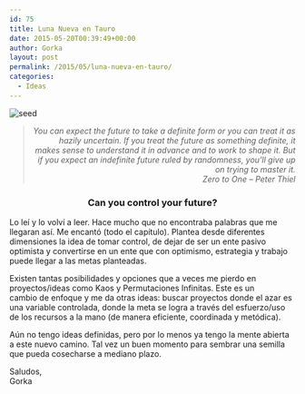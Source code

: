 ```yaml
---
id: 75
title: Luna Nueva en Tauro
date: 2015-05-20T00:39:49+00:00
author: Gorka
layout: post
permalink: /2015/05/luna-nueva-en-tauro/
categories:
  - Ideas
---
```

<p>
  <img src="/public/img/2015/05/seed-300x225.jpg" alt="seed" srcset="/public/img/2015/05/seed-300x225.jpg 300w, /public/img/2015/05/seed.jpg 380w" sizes="100vw" />
</p>

> <p style="text-align: right; font-style: italic;">
>   You can expect the future to take a definite form or you can treat it as hazily uncertain. If you treat the future as something definite, it makes sense to understand it in advance and to work to shape it. But if you expect an indefinite future ruled by randomness, you'll give up on trying to master it.<br />Zero to One &#8211; Peter Thiel
> </p> 

<h3 style="text-align: center;">
  <strong>Can you control your future?</strong>
</h3>

<p>
  Lo leí y lo volví a leer. Hace mucho que no encontraba palabras que me llegaran así. Me encantó (todo el capítulo). Plantea desde diferentes dimensiones la idea de tomar control, de dejar de ser un ente pasivo optimista y convertirse en un ente que con optimismo, estrategia y trabajo puede llegar a las metas planteadas.
</p>

<p>
  Existen tantas posibilidades y opciones que a veces me pierdo en proyectos/ideas como Kaos y Permutaciones Infinitas. Este es un cambio de enfoque y me da otras ideas: buscar proyectos donde el azar es una variable controlada, donde la meta se logra a través del esfuerzo/uso de los recursos a la mano (de manera eficiente, coordinada y metódica).
</p>

<p>
  Aún no tengo ideas definidas, pero por lo menos ya tengo la mente abierta a este nuevo camino. Tal vez un buen momento para sembrar una semilla que pueda cosecharse a mediano plazo.
</p>

<p>
  Saludos,<br /> Gorka
</p>
